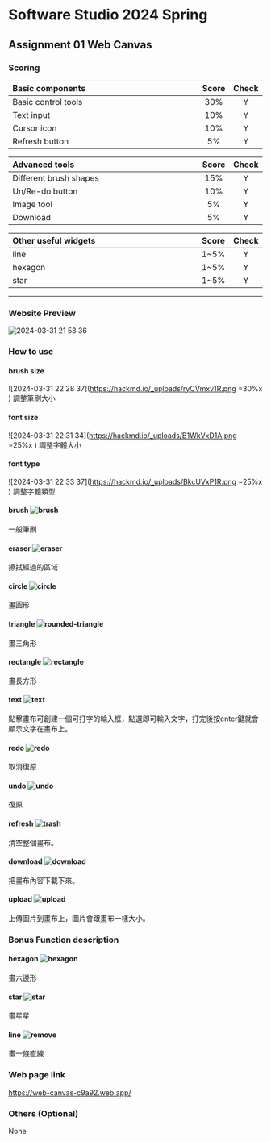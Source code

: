 # Software Studio 2024 Spring
## Assignment 01 Web Canvas


### Scoring

| **Basic components**                             | **Score** | **Check** |
| :----------------------------------------------- | :-------: | :-------: |
| Basic control tools                              | 30%       | Y         |
| Text input                                       | 10%       | Y         |
| Cursor icon                                      | 10%       | Y         |
| Refresh button                                   | 5%       | Y         |

| **Advanced tools**                               | **Score** | **Check** |
| :----------------------------------------------- | :-------: | :-------: |
| Different brush shapes                           | 15%       | Y         |
| Un/Re-do button                                  | 10%       | Y         |
| Image tool                                       | 5%        | Y         |
| Download                                         | 5%        | Y         |

| **Other useful widgets**                         | **Score** | **Check** |
| :----------------------------------------------- | :-------: | :-------: |
| line                                 | 1~5%     | Y         |
| hexagon                                 | 1~5%     | Y         |
| star                                 | 1~5%     | Y         |
---
### Website Preview
![2024-03-31 21 53 36](https://hackmd.io/_uploads/rJKeokw1R.png)

### How to use 
#### brush size 
![2024-03-31 22 28 37](https://hackmd.io/_uploads/ryCVmxv1R.png =30%x )
調整筆刷大小

#### font size
![2024-03-31 22 31 34](https://hackmd.io/_uploads/B1WkVxD1A.png =25%x )
調整字體大小

#### font type
![2024-03-31 22 33 37](https://hackmd.io/_uploads/BkcUVxP1R.png =25%x )
調整字體類型

#### brush ![brush](https://hackmd.io/_uploads/r1J22kPkR.png)
一般筆刷

#### eraser ![eraser](https://hackmd.io/_uploads/r1PTn1PkR.png)
擦拭經過的區域

#### circle ![circle](https://hackmd.io/_uploads/Sk22Ckv10.png)
畫圓形

#### triangle ![rounded-triangle](https://hackmd.io/_uploads/SJc6R1PyR.png)
畫三角形

#### rectangle ![rectangle](https://hackmd.io/_uploads/rkfRAkwJR.png)
畫長方形

#### text ![text](https://hackmd.io/_uploads/H1IiEeDJ0.png)

點擊畫布可創建一個可打字的輸入框，點選即可輸入文字，打完後按enter鍵就會顯示文字在畫布上。

#### redo ![redo](https://hackmd.io/_uploads/SJN9JlwkC.png)
取消復原

#### undo ![undo](https://hackmd.io/_uploads/SkrtJewkC.png)
復原
#### refresh ![trash](https://hackmd.io/_uploads/BkJwMxvyR.png)
清空整個畫布。

#### download ![download](https://hackmd.io/_uploads/BkNLGevJ0.png)

把畫布內容下載下來。

#### upload ![upload](https://hackmd.io/_uploads/B1d8zlPJ0.png)

上傳圖片到畫布上，圖片會跟畫布一樣大小。

### Bonus Function description

#### hexagon ![hexagon](https://hackmd.io/_uploads/SJlICyw1A.png)
畫六邊形
#### star ![star](https://hackmd.io/_uploads/rkCCllw1C.png)
畫星星

#### line ![remove](https://hackmd.io/_uploads/B1PPC1w1C.png)
畫一條直線

### Web page link
https://web-canvas-c9a92.web.app/

### Others (Optional)
None


<style>
table th{
    width: 100%;
}
</style>
